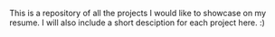 This is a repository of all the projects I would like to showcase on my resume. I will also include a short desciption for each project here. :)
